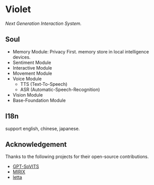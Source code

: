 # Violet

_Next Generation Interaction System._

## Soul

- Memory Module: Privacy First. memory store in local intelligence devices.
- Sentiment Module
- Interactive Module
- Movement Module
- Voice Module
  - TTS (Text-To-Speech)
  - ASR (Automatic-Speech-Recognition)
- Vision Module
- Base-Foundation Module

## I18n

support english, chinese, japanese.

## Acknowledgement

Thanks to the following projects for their open-source contributions.

- [GPT-SoVITS](https://github.com/RVC-Boss/GPT-SoVITS.git)
- [MIRIX](https://github.com/Mirix-AI/violet.git)
- [letta](https://github.com/letta-ai/letta.git)
